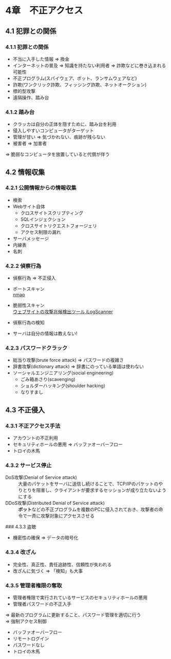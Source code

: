 # 4章　不正アクセス
## 4.1 犯罪との関係
### 4.1.1 犯罪との関係

* 不当に入手した情報 => 換金
* インターネットの普及 => 知識を持たない利用者 => 詐欺などに巻き込まれる可能性
* 不正プログラム(スパイウェア、ボット、ランサムウェアなど)
* 詐欺(ワンクリック詐欺、フィッシング詐欺、ネットオークション)
* 標的型攻撃
* 遠隔操作、踏み台

### 4.1.2 踏み台

* クラッカは自分の正体を隠すために、踏み台を利用
* 侵入しやすいコンピュータがターゲット
* 管理が甘い => 気づかれない、痕跡が残らない
* 被害者 => 加害者

=> 脆弱なコンピュータを放置していると代償が伴う

## 4.2 情報収集
### 4.2.1 公開情報からの情報収集

* 検索
* Webサイト自体
	* クロスサイトスクリプティング
	* SQLインジェクション
	* クロスサイトリクエストフォージェリ
	* アクセス制限の漏れ
* サーバメッセージ
* 内線表
* 名刺

### 4.2.2 偵察行為

* 偵察行為 => 不正侵入

* ポートスキャン  
[nmap](http://itpro.nikkeibp.co.jp/atcl/column/14/230520/072800001/)
* 脆弱性スキャン  
[ウェブサイトの攻撃兆候検出ツール iLogScanner](http://www.ipa.go.jp/security/vuln/iLogScanner/index.html)

* 偵察行為の検知
* サーバは自分の情報は教えない!

### 4.2.3 パスワードクラック

* 総当り攻撃(brute force attack) => パスワードの複雑さ
* 辞書攻撃(dictionary attack) => 辞書にのっている単語は使わない
* ソーシャルエンジニアリング(social engineering)
	* ごみ箱あさり(scavenging)
	* ショルダーハッキング(shoulder hacking)
	* なりすまし

## 4.3 不正侵入
### 4.3.1 不正アクセス手法

* アカウントの不正利用
* セキュリティホールの悪用 => バッファオーバーフロー
* トロイの木馬

### 4.3.2 サービス停止
<dl>
	<dt>DoS攻撃(Denial of Service attack)</dt>
	<dd>大量のパケットをサーバに送信し続けることで、TCP/IPのパケットのやりとりを阻害し、クライアントが要求するセッションが成り立たないようにする</dd>
	<dt>DDoS攻撃(Distributed Denial of Service attack)</dt>
	<dd><b>ボット</b>などの不正プログラムを複数のPCに侵入されておき、攻撃者の命令で一斉に攻撃対象にアクセスさせる</dd>
</dl>
### 4.3.3 盗聴

* 機密性の確保 => データの暗号化

### 4.3.4 改ざん

* 完全性、真正性、責任追跡性、信頼性が失われる
* 改ざんに気づく => 「検知」も大事

### 4.3.5 管理者権限の奪取

* 管理者権限で実行されているサービスのセキュリティホールの悪用
* 管理者パスワードの不正入手

=> 最新のプログラムに更新すること、パスワード管理を適切に行う<br />
=> 強制アクセス制御

* バッファオーバーフロー
* リモートログイン
* パスワードなし
* トロイの木馬
